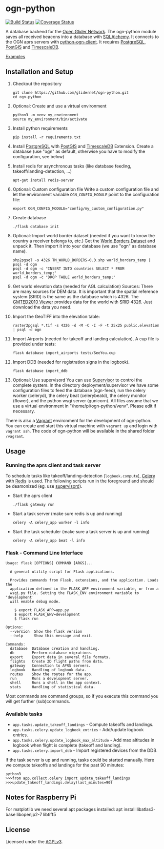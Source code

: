 # ogn-python

[![Build Status](https://travis-ci.org/glidernet/ogn-python.svg?branch=master)](https://travis-ci.org/glidernet/ogn-python)
[![Coverage Status](https://img.shields.io/coveralls/glidernet/ogn-python.svg)](https://coveralls.io/r/glidernet/ogn-python)

A database backend for the [Open Glider Network](http://wiki.glidernet.org/).
The ogn-python module saves all received beacons into a database with [SQLAlchemy](http://www.sqlalchemy.org/).
It connects to the OGN aprs servers with [python-ogn-client](https://github.com/glidernet/python-ogn-client).
It requires [PostgreSQL](http://www.postgresql.org/), [PostGIS](http://www.postgis.net/) and [TimescaleDB](https://www.timescale.com).

[Examples](https://github.com/glidernet/ogn-python/wiki/Examples)


## Installation and Setup
1. Checkout the repository

    ```
    git clone https://github.com/glidernet/ogn-python.git
    cd ogn-python
    ```

2. Optional: Create and use a virtual environment
    ```
    python3 -m venv my_environment
    source my_environment/bin/activate
    ```

3. Install python requirements

    ```
    pip install -r requirements.txt
    ```

4. Install [PostgreSQL](http://www.postgresql.org/) with [PostGIS](http://www.postgis.net/) and [TimescaleDB](https://www.timescale.com) Extension.
    Create a database (use "ogn" as default, otherwise you have to modify the configuration, see below)

5.  Install redis for asynchronous tasks (like database feeding, takeoff/landing-detection, ...)

    ```
    apt-get install redis-server
    ```

6.	Optional: Custom configuration file
	Write a custom configuration file and let the environment variable `OGN_CONFIG_MODULE` point to the configuration file:

	```
	export OGN_CONFIG_MODULE="config/my_custom_configuration.py"
	```

7. Create database

    ```
    ./flask database init
    ```

8. Optional: Import world border dataset (needed if you want to know the country a receiver belongs to, etc.)
    Get the [World Borders Dataset](http://thematicmapping.org/downloads/world_borders.php) and unpack it.
    Then import it into your database (we use "ogn" as database name).
    
    ```
    shp2pgsql -s 4326 TM_WORLD_BORDERS-0.3.shp world_borders_temp | psql -d ogn
    psql -d ogn -c "INSERT INTO countries SELECT * FROM world_borders_temp;"
    psql -d ogn -c "DROP TABLE world_borders_temp;"
    ```
    
9. Get world elevation data (needed for AGL calculation)
	Sources: There are many sources for DEM data. It is important that the spatial reference system (SRID) is the same as the database which is 4326.
	The [GMTED2010 Viewer](https://topotools.cr.usgs.gov/gmted_viewer/viewer.htm) provides data for the world with SRID 4326. Just download the data you need.
    
    
10. Import the GeoTIFF into the elevation table:
    
    ```
    raster2pgsql *.tif -s 4326 -d -M -C -I -F -t 25x25 public.elevation | psql -d ogn
    ```

11. Import Airports (needed for takeoff and landing calculation). A cup file is provided under tests:
	
	```
	flask database import_airports tests/SeeYou.cup 
	```

12. Import DDB (needed for registration signs in the logbook).

	```
	flask database import_ddb
	```

13. Optional: Use supervisord
	You can use [Supervisor](http://supervisord.org/) to control the complete system. In the directory deployment/supervisor
	we have some configuration files to feed the database (ogn-feed), run the celery worker (celeryd), the celery beat
	(celerybeatd), the celery monitor (flower), and the python wsgi server (gunicorn). All files assume that
	we use a virtual environment in "/home/pi/ogn-python/venv". Please edit if necessary.

There is also a [Vagrant](https://www.vagrantup.com/) environment for the development of ogn-python.
You can create and start this virtual machine with `vagrant up` and login with `vagrant ssh`.
The code of ogn-python will be available in the shared folder `/vagrant`.

## Usage
### Running the aprs client and task server
To schedule tasks like takeoff/landing-detection (`logbook.compute`),
[Celery](http://www.celeryproject.org/) with [Redis](http://www.redis.io/) is used.
The following scripts run in the foreground and should be deamonized
(eg. use [supervisord](http://supervisord.org/)).

- Start the aprs client

  ```
  ./flask gateway run
  ```

- Start a task server (make sure redis is up and running)

  ```
  celery -A celery_app worker -l info
  ```

- Start the task scheduler (make sure a task server is up and running)

  ```
  celery -A celery_app beat -l info
  ```

### Flask - Command Line Interface
```
Usage: flask [OPTIONS] COMMAND [ARGS]...

  A general utility script for Flask applications.

  Provides commands from Flask, extensions, and the application. Loads the
  application defined in the FLASK_APP environment variable, or from a
  wsgi.py file. Setting the FLASK_ENV environment variable to 'development'
  will enable debug mode.

    $ export FLASK_APP=app.py
    $ export FLASK_ENV=development
    $ flask run

Options:
  --version  Show the flask version
  --help     Show this message and exit.

Commands:
  database  Database creation and handling.
  db        Perform database migrations.
  export    Export data in several file formats.
  flights   Create 2D flight paths from data.
  gateway   Connection to APRS servers.
  logbook   Handling of logbook data.
  routes    Show the routes for the app.
  run       Runs a development server.
  shell     Runs a shell in the app context.
  stats     Handling of statistical data.
```

Most commands are command groups, so if you execute this command you will get further (sub)commands.

### Available tasks

- `app.tasks.update_takeoff_landings` - Compute takeoffs and landings.
- `app.tasks.celery.update_logbook_entries` - Add/update logbook entries.
- `app.tasks.celery.update_logbook_max_altitude` - Add max altitudes in logbook when flight is complete (takeoff and landing).
- `app.tasks.celery.import_ddb` - Import registered devices from the DDB.

If the task server is up and running, tasks could be started manually. Here we compute takeoffs and landings for the past 90 minutes:

```
python3
>>>from app.collect.celery import update_takeoff_landings
>>>update_takeoff_landings.delay(last_minutes=90)
```

## Notes for Raspberry Pi
For matplotlib we need several apt packages installed:
apt install libatlas3-base libopenjp2-7 libtiff5

## License
Licensed under the [AGPLv3](LICENSE).
